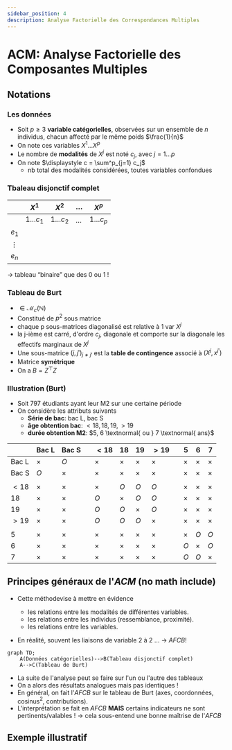 ```yaml
---
sidebar_position: 4
description: Analyse Factorielle des Correspondances Multiples
---
```


# ACM: Analyse Factorielle des Composantes Multiples

## Notations
### Les données
* Soit $p \ge 3$ **variable catégorielles**, observées sur un ensemble de $n$ individus, chacun affecté par le même poids $\frac{1}{n}$
* On note ces variables $X^1 \dots X^p$
* Le nombre de **modalités** de $X^j$ est noté $c_j$, avec $j = 1 \dots p$
* On note $\displaystyle c = \sum^p_{j=1} c_j$
  - nb total des modalités considérées, toutes variables confondues

### Tbaleau disjonctif complet

|          | $X^1$         |  $X^2$        | $\dots$ |  $X^p$        |
|----------|---------------|---------------|---------|---------------|
|          | $1 \dots c_1$ | $1 \dots c_2$ | $\dots$ | $1 \dots c_p$ |
| $e_1$    |               |               |         |               |
| $\vdots$ |               |               |         |               |
| $e_n$    |               |               |         |               |

$\rightarrow$ tableau “binaire” que des 0 ou 1 !

### Tableau de Burt

* $\in \mathcal{M}_c (\mathbb{N})$
* Constitué de $p^2$ sous matrice
* chaque p sous-matrices diagonalisé est relative à 1 var $X^j$
* la j-ième est carré, d'ordre $c_j$, diagonale et comporte sur la diagonale les effectifs marginaux de $X^j$
* Une sous-matrice $(j, j')_{j \neq j'}$ est la **table de contingence** associé à $(X^j, x^{j'})$
* Matrice **symétrique**
* On a $B = Z^\top Z$

### Illustration (Burt)
* Soit 797 étudiants ayant leur M2 sur une certaine période
* On considère les attributs suivants
  - **Série de bac**: bac L, bac S
  - **âge obtention bac**: $\lt 18, 18, 19, \gt 19$
  - **durée obtention M2**: $5, 6 \textnormal{ ou } 7 \textnormal{ ans}$

|          | Bac L    | Bac S    |   | $\lt 18$ | $18$     | $19$     | $\gt 19$ |   | $5$      | $6$      | $7$      |
|----------|----------|----------|---|----------|----------|----------|----------|---|----------|----------|----------|
| Bac L    | $\times$ | $O$      |   | $\times$ | $\times$ | $\times$ | $\times$ |   | $\times$ | $\times$ | $\times$ |
| Bac S    | $O$      | $\times$ |   | $\times$ | $\times$ | $\times$ | $\times$ |   | $\times$ | $\times$ | $\times$ |
|          |          |          |   |          |          |          |          |   |          |          |          |
| $\lt 18$ | $\times$ | $\times$ |   | $\times$ | $O$      | $O$      | $O$      |   | $\times$ | $\times$ | $\times$ |
| $18$     | $\times$ | $\times$ |   | $O$      | $\times$ | $O$      | $O$      |   | $\times$ | $\times$ | $\times$ |
| $19$     | $\times$ | $\times$ |   | $O$      | $O$      | $\times$ | $O$      |   | $\times$ | $\times$ | $\times$ |
| $\gt 19$ | $\times$ | $\times$ |   | $O$      | $O$      | $O$      | $\times$ |   | $\times$ | $\times$ | $\times$ |
|          |          |          |   |          |          |          |          |   |          |          |          |
| $5$      | $\times$ | $\times$ |   | $\times$ | $\times$ | $\times$ | $\times$ |   | $\times$ | $O$      | $O$      |
| $6$      | $\times$ | $\times$ |   | $\times$ | $\times$ | $\times$ | $\times$ |   | $O$      | $\times$ | $O$      |
| $7$      | $\times$ | $\times$ |   | $\times$ | $\times$ | $\times$ | $\times$ |   | $O$      | $O$      | $\times$ |


## Principes généraux de l'$ACM$ (no math include)

* Cette méthodevise à mettre en évidence
  - les relations entre les modalités de différentes variables.
  - les relations entre les individus (ressemblance, proximité).
  - les relations entre les variables.

* En réalité, souvent les liaisons de variable 2 à 2 ...
$\rightarrow$ $AFCB !$

```mermaid
graph TD;
    A(Données catégorielles)-->B(Tableau disjonctif complet)
    A-->C(Tableau de Burt)
```

* La suite de l'analyse peut se faire sur l'un ou l'autre des tableaux
* On a alors des résultats analogues mais pas identiques !
* En général, on fait l'$AFCB$ sur le tableau de Burt
  (axes, coordonnées, cosinus$^2$, contributions).
* L'interprétation se fait en $AFCB$ **MAIS** certains indicateurs ne sont pertinents/valables !
$\rightarrow$ cela sous-entend une bonne maîtrise de l'$AFCB$

## Exemple illustratif
